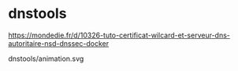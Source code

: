 # dnstools


https://mondedie.fr/d/10326-tuto-certificat-wilcard-et-serveur-dns-autoritaire-nsd-dnssec-docker


dnstools/animation.svg

